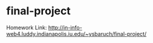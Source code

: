 # final-project

Homework Link: http://in-info-web4.luddy.indianapolis.iu.edu/~ysbaruch/final-project/
 
 
 
